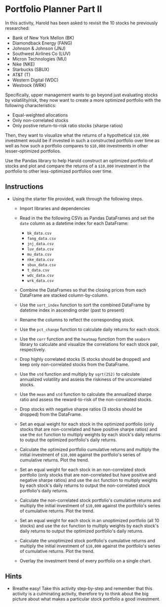 # Portfolio Planner Part II

In this activity, Harold has been asked to revisit the 10 stocks he previously researched: 

* Bank of New York Mellon (BK)
* Diamondback Energy (FANG)
* Johnson & Johnson (JNJ)
* Southwest Airlines Co (LUV)
* Micron Technologies (MU)
* Nike (NKE)
* Starbucks (SBUX)
* AT&T (T)
* Western Digital (WDC)
* Westrock (WRK) 

Specifically, upper management wants to go beyond just evaluating stocks by volatility/risk, they now want to create a more optimized portfolio with the following characteristics:

* Equal-weighted allocations
* Only non-correlated stocks
* Only postive return-to-risk ratio stocks (sharpe ratios)

Then, they want to visualize what the returns of a hypothetical `$10,000` investment would be if invested in such a constructed portfolio over time as well as how such a portfolio compares to `$10,000` investments in other lesser-optimized portfolios. 

Use the Pandas library to help Harold construct an optimized portfolio of stocks and plot and compare the returns of a `$10,000` investment in the portfolio to other less-optimized portfolios over time.

## Instructions

* Using the starter file provided, walk through the following steps.

  * Import libraries and dependencies

  * Read in the the following CSVs as Pandas DataFrames and set the `date` column as a datetime index for each DataFrame:

    * `bk_data.csv`
    * `fang_data.csv` 
    * `jnj_data.csv` 
    * `luv_data.csv`
    * `mu_data.csv` 
    * `nke_data.csv`
    * `sbux_data.csv`
    * `t_data.csv`
    * `wdc_data.csv`
    * `wrk_data.csv`

  * Combine the DataFrames so that the closing prices from each DataFrame are stacked column-by-column.

  * Use the `sort_index` function to sort the combined DataFrame by datetime index in ascending order (past to present)

  * Rename the columns to reflect the corresponding stock.

  * Use the `pct_change` function to calculate daily returns for each stock.

  * Use the `corr` function and the `heatmap` function from the `seaborn` library to calculate and visualize the correlations for each stock pair, respectively.

  * Drop highly correlated stocks (5 stocks should be dropped) and keep only non-correlated stocks from the DataFrame.

  * Use the `std` function and multiply by `sqrt(252)` to calculate annualized volatility and assess the riskiness of the uncorrelated stocks.

  * Use the `mean` and `std` function to calculate the annualized sharpe ratio and assess the reward-to-risk of the non-correlated stocks.

  * Drop stocks with negative sharpe ratios (3 stocks should be dropped) from the DataFrame.

  * Set an equal weight for each stock in the optimized portfolio (only stocks that are non-correlated and have positive sharpe ratios) and use the `dot` function to multiply weights by each stock's daily returns to output the optimized portfolio's daily returns.

  * Calculate the optimized portfolio cumulative returns and multiply the initial investment of `$10,000` against the portfolio's series of cumulative returns. Plot the trend.

  * Set an equal weight for each stock in an non-correlated stock portfolio (only stocks that are non-correlated but have positive and negative sharpe ratios) and use the `dot` function to multiply weights by each stock's daily returns to output the non-correlated stock portfolio's daily returns.

  * Calculate the non-correlated stock portfolio's cumulative returns and multiply the initial investment of `$10,000` against the portfolio's series of cumulative returns. Plot the trend.

  * Set an equal weight for each stock in an unoptimized portfolio (all 10 stocks) and use the `dot` function to multiply weights by each stock's daily returns to output the optimized portfolio's daily returns.

  * Calculate the unoptimized stock portfolio's cumulative returns and multiply the initial investment of `$10,000` against the portfolio's series of cumulative returns. Plot the trend.

  * Overlay the investment trend of every portfolio on a single chart.

## Hints

* Breathe easy! Take this activity step-by-step and remember that this activity is a culminating activity, therefore try to think about the big picture about what makes a particular stock portfolio a good investment.